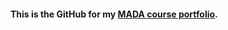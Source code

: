 #### This is the GitHub for my <a href="https://joe-m-martin.github.io/joemartin-MADA-portfolio/" target="_blank">MADA course portfolio</a>.

